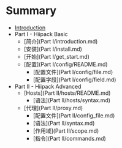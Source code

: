 # Summary

* [Introduction](README.md)
* Part I - Hiipack Basic
    * [简介](Part I/introduction.md)
    * [安装](Part I/install.md)
    * [开始](Part I/get_start.md)
    * [配置](Part I/config/README.md)
        * [配置文件](Part I/config/file.md)
        * [配置字段](Part I/config/field.md)
* Part II - Hiipack Advanced
    * [Hosts](Part II/hosts/README.md)
        * [语法](Part II/hosts/syntax.md)
    * [代理](Part II/proxy.md)
        * [配置文件](Part II/config_file.md)
        * [语法](Part II/syntax.md)
        * [作用域](Part II/scope.md)
        * [指令](Part II/commands.md)


